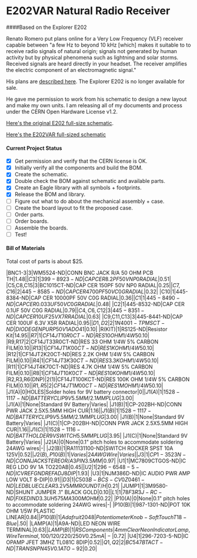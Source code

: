 # E202VAR Natural Radio Receiver 
####Based on the Explorer E202

Renato Romero put plans online for a Very Low Frequency (VLF) receiver capable between "a few Hz to beyond 10 kHz [which] makes it suitable to to receive radio signals of natural origin; signals not generated by human activity but by physical phenomena such as lightning and solar storms. Received signals are heard directly in your headset. The receiver amplifies the electric component of an electromagnetic signal."

His plans are <a href="http://www.vlf.it/romero2/explorer-e202.html">described here</a>. The Explorer E202 is no longer available for sale.

He gave me permission to work from his schematic to design a new layout and make my own units. I am releasing all of my documents and process under the CERN Open Hardware License v1.2.

<a href="http://www.vlf.it/romero2/E202_V1.1.png">Here's the original E202 full-size schematic</a>.

<a href="https://raw.githubusercontent.com/wicker/e202-in-eagle/master/natural-radio-vlf-receiver-v1.png">Here's the E202VAR full-sized schematic</a>

#### Current Project Status

- [x] Get permission and verify that the CERN license is OK.
- [x] Initially verify all the components and build the BOM.
- [x] Create the schematic. 
- [X] Double check the BOM against schematic and available parts.
- [X] Create an Eagle library with all symbols + footprints.
- [X] Release the BOM and library.
- [ ] Figure out what to do about the mechanical assembly + case.
- [ ] Create the board layout to fit the proposed case.
- [ ] Order parts.
- [ ] Order boards.
- [ ] Assemble the boards.
- [ ] Test!

#### Bill of Materials 

Total cost of parts is about $25.

|BNC1-3|3|WM5524-ND|CONN BNC JACK R/A 50 OHM PCB TH|$1.48|
|C3|1|399-8923-ND|CAP CER 8.2PF 50V NP0 RADIAL|$0.51|
|C5,C8,C15|3|BC1015CT-ND|CAP CER 150PF 50V NP0 RADIAL|$0.25|
|C7,C16|2|445-8585-ND|CAP CER 4700PF 50V C0G RADIAL|$0.32|
|C10|1|445-8384-ND|CAP CER 10000PF 50V C0G RADIAL|$0.36|
|C1|1|445-8490-ND|CAP CER 0.033UF 50V C0G RADIAL|$0.48|
|C2|1|445-8532-ND|CAP CER 0.1UF 50V C0G RADIAL|$0.79|
|C4,C6,C12|3|445-8351-ND|CAP CER 10UF 25V X7R RADIAL|$0.63|
|C9,C11,C13|3|445-8441-ND|CAP CER 100UF 6.3V X5R RADIAL|$0.95|
|D1,D2|2|1N4001-TPMSCT-ND|DIODE GEN PURP 50V 1A DO41|$0.10|
|R(KIT)|1|RS125-ND|Resistor Kit|$14.95|
|R7|1|CF14JT10R0CT-ND|RES 10 OHM 1/4W 5% CARBON FILM|$0.10|
|R9,R17|2|CF14JT33R0CT-ND|RES 33 OHM 1/4W 5% CARBON FILM|$0.10|
|R13|1|CF14JT1K00CT-ND|RES 1K OHM 1/4W 5% CARBON FILM|$0.10|
|R12|1|CF14JT2K20CT-ND|RES 2.2K OHM 1/4W 5% CARBON FILM|$0.10|
|R4|1|CF14JT3K30CT-ND|RES 3.3K OHM 1/4W 5% CARBON FILM|$0.10|
|R11|1|CF14JT4K70CT-ND|RES 4.7K OHM 1/4W 5% CARBON FILM|$0.10|
|R8|1|CF14JT10K0CT-ND|RES 10K OHM 1/4W 5% CARBON FILM|$0.10|
|R2,R3,R6(DNP)|2(1)|CF14JT100KCT-ND|RES 100K OHM 1/4W 5% CARBON FILM|$0.10|
|R1,R5|2|CF14JT1M00CT-ND|RES 1M OHM 1/4W 5% CARBON FILM|$0.10|
|J1(A)|0|HOLES|Solder holes for 9V battery connector|$0|
|J1(A)|1|1528-1117-ND|BATTERY CLIP 9V 5.5MM/2.1MM PLUG|$3.00|
|J1(A)|1|None|Standard 9V Battery|Varies|
|J1(B)|1|CP-202BH-ND|CONN PWR JACK 2.5X5.5MM HIGH CUR|$1.16|
|J1(B)|1|1528-1117-ND|BATTERY CLIP 9V 5.5MM/2.1MM PLUG|$3.00|
|J1(B)|1|None|Standard 9V Battery|Varies|
|J1(C)|1|CP-202BH-ND|CONN PWR JACK 2.5X5.5MM HIGH CUR|$1.16|
|J1(C)|1|1528-1116-ND|BATT HOLDER 9V SWITCH 5.5MM PLUG|$3.95|
|J1(C)|1|None|Standard 9V Battery|Varies|
|J2(A)|0|None|0.1" pitch holes to accommodate soldering 24AWG wires|-|
|J2(B)|1|RA11131100-ND|SWITCH ROCKER SPST 10A 125V|$0.52|
|J2(B),P10(B)|1|Varies|24AWG Wire|Varies|
|J3|1|CP1-3523N-ND|CONN JACK STEREO R/A 3PIN 3.5MM|$0.97|
|U1|1|MC7809CTGOS-ND|IC REG LDO 9V 1A TO220AB|$0.45|
|U2|1|296-6548-5-ND|IC VREF GND REF ADJ 8DIP|$1.93|
|U3|1|NJM386D-ND|IC AUDIO PWR AMP LOW VOLT 8-DIP|$0.91|
|D3|1|C503B-BCS-CV0Z0461-ND|LED BLUE CLEAR 3.2V 5MM ROUND T/H|$0.21|
|JUMP1|1|3M9580-ND|SHUNT JUMPER .1" BLACK GOLD|$0.10|
|L1|1|78F3R3J-RC-ND|FIXED IND 3.3UH 575MA 300 MOHM|$0.22|
|P10(A)|0|None|0.1" pitch holes to accommodate soldering 24AWG wires|-|
|P10(B)|1|987-1301-ND|POT 10K OHM 1/5W PLASTIC LINEAR|$0.84|
|P10(B)|1|Adafruit 2048|Potentiometer Knob - Soft Touch T18 - Blue|$.50|
|LAMP(A)|1|A9A-ND|LED NEON WIRE TERMINAL|$0.63|
|LAMP(B)|1|RS Components|4 mm Clear Neon Indicator Lamp, Wire Terminal, 100/120/220/250 V 0.25 mA|-|$0.72|
|U4|1|296-7203-5-ND|IC OPAMP JFET 3MHZ TL081C 8DIP|$0.52|
|Q1,Q2|2|BC547BTACT-ND|TRANS NPN 45V 0.1A TO-92|$0.20|

